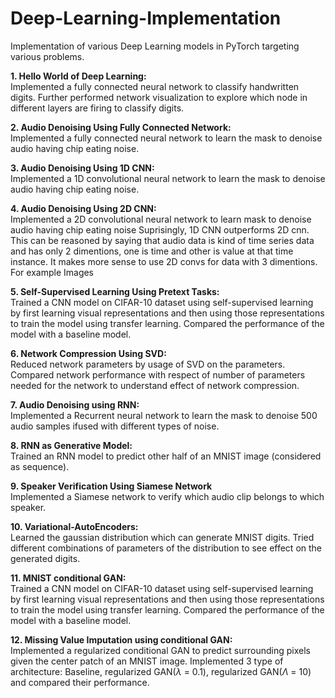 # Deep-Learning-Implementation
Implementation of various Deep Learning models in PyTorch targeting various problems.

**1. Hello World of Deep Learning:**\
Implemented a fully connected neural network to classify handwritten digits. Further performed network visualization to explore which node in different layers are firing to classify digits.

**2. Audio Denoising Using Fully Connected Network:**\
Implemented a fully connected neural network to learn the mask to denoise audio having chip eating noise.

**3. Audio Denoising Using 1D CNN:**\
Implemented a 1D convolutional neural network to learn the mask to denoise audio having chip eating noise.

**4. Audio Denoising Using 2D CNN:**\
Implemented a 2D convolutional neural network to learn mask to denoise audio having chip eating noise Suprisingly, 1D CNN outperforms 2D cnn. This can be reasoned by saying that audio data is kind of time series data and has only 2 dimentions, one is time and other is value at that time instance. It makes more sense to use 2D convs for data with 3 dimentions. For example Images

**5. Self-Supervised Learning Using Pretext Tasks:**\
Trained a CNN model on CIFAR-10 dataset using self-supervised learning by first learning visual representations and then using those representations to train the model using transfer learning. Compared the performance of the model with a baseline model.

**6. Network Compression Using SVD:**\
Reduced network parameters by usage of SVD on the parameters. Compared network performance with respect of number of parameters needed for the network to understand effect of network compression.

**7. Audio Denoising using RNN:**\
Implemented a Recurrent neural network to learn the mask to denoise 500 audio samples ifused with different types of noise.

**8. RNN as Generative Model:**\
Trained an RNN model to predict other half of an MNIST image (considered as sequence).

**9. Speaker Verification Using Siamese Network**\
Implemented a Siamese network to verify which audio clip belongs to which speaker.

**10. Variational-AutoEncoders:**\
Learned the gaussian distribution which can generate MNIST digits. Tried different combinations of parameters of the distribution to see effect on the generated digits.

**11. MNIST conditional GAN:**\
Trained a CNN model on CIFAR-10 dataset using self-supervised learning by first learning visual representations and then using those representations to train the model using transfer learning. Compared the performance of the model with a baseline model.

**12. Missing Value Imputation using conditional GAN:**\
Implemented a regularized conditional GAN to predict surrounding pixels given the center patch of an MNIST image. Implemented 3 type of architecture: Baseline, regularized GAN($\lambda$ = 0.1), regularized GAN($\Lambda$ = 10) and compared their performance.
